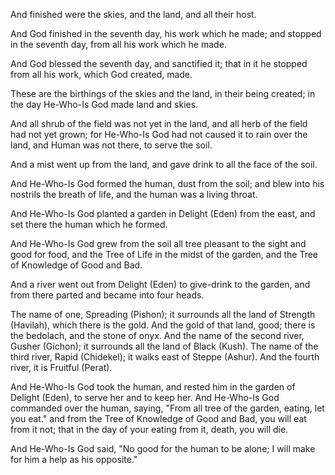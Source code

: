 
And finished were the skies, and the land, and all their host.

And God finished in the seventh day, his work which he made; 
and stopped in the seventh day, from all his work which he made.

And God blessed the seventh day, and sanctified it; 
that in it he stopped from all his work, which God created, made.

These are the birthings of the skies and the land, in their being created; 
in the day He-Who-Is God made land and skies.

And all shrub of the field was not yet in the land, and all herb of the field had not yet grown; for He-Who-Is God had not caused it to rain over the land, and Human was not there, to serve the soil.

And a mist went up from the land, and gave drink to all the face of the soil.

And He-Who-Is God formed the human, dust from the soil; 
and blew into his nostrils the breath of life, 
and the human was a living throat.

And He-Who-Is God planted a garden in Delight (Eden) from the east, 
and set there the human which he formed.

And He-Who-Is God grew from the soil all tree pleasant to the sight and good for food, 
and the Tree of Life in the midst of the garden, 
and the Tree of Knowledge of Good and Bad.

And a river went out from Delight (Eden) to give-drink to the garden, and from there parted and became into four heads.

The name of one, Spreading (Pishon); it surrounds all the land of Strength (Havilah), which there is the gold. And the gold of that land, good; there is the bedolach, and the stone of onyx. 
And the name of the second river, Gusher (Gichon); it surrounds all the land of Black (Kush). 
The name of the third river, Rapid (Chidekel); it walks east of Steppe (Ashur). 
And the fourth river, it is Fruitful (Perat).

And He-Who-Is God took the human, and rested him in the garden of Delight (Eden), to serve her and to keep her.
And He-Who-Is God commanded over the human, saying, "From all tree of the garden, eating, let you eat."
and from the Tree of Knowledge of Good and Bad, you will eat from it not; that in the day of your eating from it, death, you will die.

And He-Who-Is God said, "No good for the human to be alone; I will make for him a help as his opposite."
